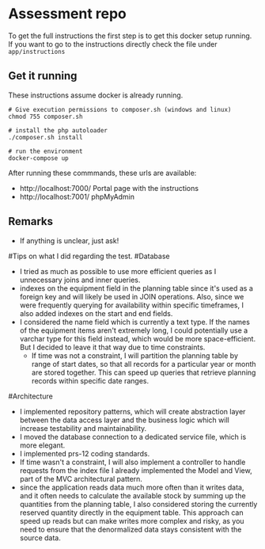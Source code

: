 # Assessment repo

To get the full instructions the first step is to get this docker setup running. If you want to go to the instructions
directly check the file under `app/instructions`


## Get it running

These instructions assume docker is already running.

```
# Give execution permissions to composer.sh (windows and linux)
chmod 755 composer.sh

# install the php autoloader
./composer.sh install  

# run the environment
docker-compose up

```

After running these commmands, these urls are available:

- http://localhost:7000/ Portal page with the instructions
- http://localhost:7001/ phpMyAdmin

## Remarks

- If anything is unclear, just ask!

#Tips on what I did regarding the test.
#Database
- I tried as much as possible to use more efficient queries as I unnecessary joins and inner queries.
- indexes on the equipment field in the planning table since it's used as a foreign key and will 
  likely be used in JOIN operations. Also, since we were frequently querying for availability within 
  specific timeframes, I also added indexes on the start and end fields.
- I considered the name field which is currently a text type. If the names of the equipment items aren't 
  extremely long, I could potentially use a varchar type for this field instead, which would be 
  more space-efficient. But I decided to leave it that way due to time constraints.
  - If time was not a constraint, I will partition the planning table by range of start dates, so that 
  all records for a particular year or month are stored together. This can speed up queries that 
  retrieve planning records within specific date ranges.

#Architecture
- I implemented repository patterns, which will create abstraction layer between the data access layer
  and the business logic which will increase testability and maintainability.
- I moved the database connection to a  dedicated service file, which is more elegant.
- I implemented prs-12 coding standards.
- If time wasn't a constraint, I will also implement a controller to handle requests from the index file
  I already implemented the Model and View, part of the MVC architectural pattern.
- since the application reads data much more often than it writes data, and it often needs to calculate 
  the available stock by summing up the quantities from the planning table, I also considered storing 
  the currently reserved quantity directly in the equipment table. This approach can speed up reads but
  can make writes more complex and risky, as you need to ensure that the denormalized data stays 
  consistent with the source data.

